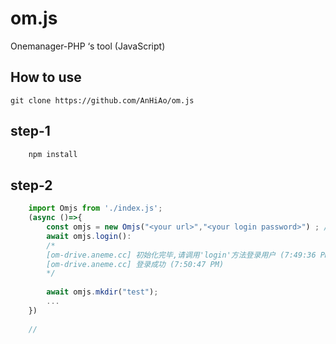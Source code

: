 # om.js
Onemanager-PHP ‘s tool (JavaScript)


## How to use
`git clone https://github.com/AnHiAo/om.js`
## step-1
``` cmd
    npm install
```

## step-2
``` js
    import Omjs from './index.js';
    (async ()=>{
        const omjs = new Omjs("<your url>","<your login password>") ; /* https://drive.google.com  Aa123456*/
        await omjs.login():
        /*
        [om-drive.aneme.cc] 初始化完毕,请调用'login'方法登录用户 (7:49:36 PM)
        [om-drive.aneme.cc] 登录成功 (7:50:47 PM) 
        */
        
        await omjs.mkdir("test");
        ...
    })
    
    //
```
